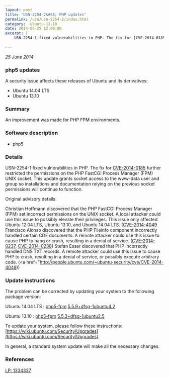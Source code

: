 ```yaml
---
layout: post
title: "USN-2254-2&#58; PHP updates"
permalink: /usn/usn-2254-2/index.html
category:  ubuntu-13.10
date: 2014-06-25 12:00:00
excerpt: |
    USN-2254-1 fixed vulnerabilities in PHP. The fix for [CVE-2014-0185](http://people.ubuntu.com/~ubuntu-security/cve/CVE-2014-0185) further restricted the permissions on the PHP FastCGI Process Manager (FPM) UNIX socket. This update grants socket access to the www-data user and group so installations and documentation relying on the previous socket permissions will continue to function.
    
--- 
```

 
 

*25 June 2014*

### php5 updates

A security issue affects these releases of Ubuntu and its derivatives:

* Ubuntu 14.04 LTS
* Ubuntu 13.10

### Summary

An improvement was made for PHP FPM environments. 

### Software description

* php5 

### Details

USN-2254-1 fixed vulnerabilities in PHP. The fix for [CVE-2014-0185](http://people.ubuntu.com/~ubuntu-security/cve/CVE-2014-0185) further restricted the permissions on the PHP FastCGI Process Manager (FPM) UNIX socket. This update grants socket access to the www-data user and group so installations and documentation relying on the previous socket permissions will continue to function.

Original advisory details:

 Christian Hoffmann discovered that the PHP FastCGI Process Manager (FPM) set incorrect permissions on the UNIX socket. A local attacker could use this issue to possibly elevate their privileges. This issue only affected Ubuntu 12.04 LTS, Ubuntu 13.10, and Ubuntu 14.04 LTS. ([CVE-2014-4049](http://people.ubuntu.com/~ubuntu-security/cve/CVE-2014-0185">CVE-2014-0185</a>) Francisco Alonso discovered that the PHP Fileinfo component incorrectly handled certain CDF documents. A remote attacker could use this issue to cause PHP to hang or crash, resulting in a denial of service. (<a href="http://people.ubuntu.com/~ubuntu-security/cve/CVE-2014-0237">CVE-2014-0237</a>, <a href="http://people.ubuntu.com/~ubuntu-security/cve/CVE-2014-0238">CVE-2014-0238</a>) Stefan Esser discovered that PHP incorrectly handled DNS TXT records. A remote attacker could use this issue to cause PHP to crash, resulting in a denial of service, or possibly execute arbitrary code. (<a href="http://people.ubuntu.com/~ubuntu-security/cve/CVE-2014-4049)) 

### Update instructions

The problem can be corrected by updating your system to the following package version:

Ubuntu 14.04 LTS
 : [php5-fpm](https://launchpad.net/ubuntu/+source/php5) <span> [5.5.9+dfsg-1ubuntu4.2](https://launchpad.net/ubuntu/+source/php5/5.5.9+dfsg-1ubuntu4.2) </span> 

Ubuntu 13.10
 : [php5-fpm](https://launchpad.net/ubuntu/+source/php5) <span> [5.5.3+dfsg-1ubuntu2.5](https://launchpad.net/ubuntu/+source/php5/5.5.3+dfsg-1ubuntu2.5) </span> 

To update your system, please follow these instructions: [https://wiki.ubuntu.com/Security/Upgrades](https://wiki.ubuntu.com/Security/Upgrades).

In general, a standard system update will make all the necessary changes. 

### References

 
 [LP: 1334337](https://launchpad.net/bugs/1334337)
 

